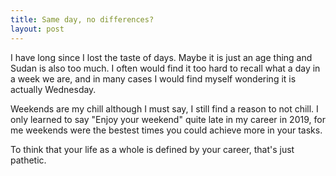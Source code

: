 ```yaml
---
title: Same day, no differences?
layout: post
---
```


I have long since I lost the taste of days. Maybe it is just an age thing and Sudan is also too much. I often would find it too hard to recall what a day in a week we are, and in many cases I would find myself wondering it is actually Wednesday. 

Weekends are my chill although I must say, I still find a reason to not chill. I only learned to say "Enjoy your weekend" quite late in my career in 2019, for me weekends were the bestest times you could achieve more in your tasks.

To think that your life as a whole is defined by your career, that's just pathetic.